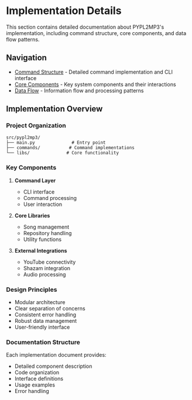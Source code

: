 # Implementation Details

This section contains detailed documentation about PYPL2MP3's implementation, including command structure, core components, and data flow patterns.

## Navigation

- [Command Structure](command-structure.md) - Detailed command implementation and CLI interface
- [Core Components](core-components.md) - Key system components and their interactions
- [Data Flow](data-flow.md) - Information flow and processing patterns

## Implementation Overview

### Project Organization
```
src/pypl2mp3/
├── main.py              # Entry point
├── commands/           # Command implementations
└── libs/              # Core functionality
```

### Key Components
1. **Command Layer**
   - CLI interface
   - Command processing
   - User interaction

2. **Core Libraries**
   - Song management
   - Repository handling
   - Utility functions

3. **External Integrations**
   - YouTube connectivity
   - Shazam integration
   - Audio processing

### Design Principles
- Modular architecture
- Clear separation of concerns
- Consistent error handling
- Robust data management
- User-friendly interface

### Documentation Structure
Each implementation document provides:
- Detailed component description
- Code organization
- Interface definitions
- Usage examples
- Error handling